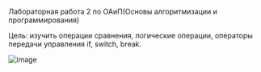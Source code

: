 Лабораторная работа 2 по ОАиП(Основы алгоритмизации и программирования)

Цель: изучить операции сравнения, логические операции, операторы передачи управления if, switch, break. 

![image](https://github.com/SKY-LEO/OAiP2/assets/69394830/aa00e3b9-9404-4f78-9cc6-e819a3756f5f)


